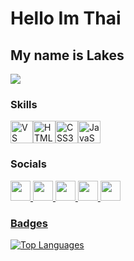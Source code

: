 <h1>Hello Im Thai</h1>
<h2>My name is Lakes</h2>

<a href="https://www.github.com/Anuchon 240" target="_blank" rel="noreferrer"><img
src="https://img.shields.io/github/followers/Anuchon 240?logo=github&style=for-the-badge&color=ffffff&labelColor=000000" /></a>

### Skills


<p align="left">
<a href="https://play.google.com/store/apps/details?id=com.foxdebug.acodefree&pli=1" target="_blank" rel="noreferrer"><img src="https://play-lh.googleusercontent.com/1Ub52VveZloRAM8bbZvi_p1fOweSUcbsXaIBqEuzUG5Sg2lF92xH1X5a-VyF93Kiw1A=w480-h960-rw" width="36" height="36" alt="VS Code" /></a><a href="https://developer.mozilla.org/en-US/docs/Glossary/HTML5" target="_blank" rel="noreferrer"><img src="https://raw.githubusercontent.com/danielcranney/readme-generator/main/public/icons/skills/html5-colored.svg" width="36" height="36" alt="HTML5" /></a><a href="https://www.w3.org/TR/CSS/#css" target="_blank" rel="noreferrer"><img src="https://static.vecteezy.com/system/resources/previews/066/386/006/non_2x/the-css-logo-icon-free-png.png" width="36" height="36" alt="CSS3" /></a><a href="https://developer.mozilla.org/en-US/docs/Web/JavaScript" target="_blank" rel="noreferrer"><img src="https://static.vecteezy.com/system/resources/previews/027/127/463/non_2x/javascript-logo-javascript-icon-transparent-free-png.png" width="36" height="36" alt="JavaScript" /></a>
</p>

### Socials

<p align="left"> <a href="https://www.facebook.com/share/1AuG6ZknmV/" target="_blank" rel="noreferrer"> <picture> <source media="(prefers-color-scheme: dark)" srcset="https://raw.githubusercontent.com/danielcranney/readme-generator/main/public/icons/socials/facebook-dark.svg" /> <source media="(prefers-color-scheme: light)" srcset="https://raw.githubusercontent.com/danielcranney/readme-generator/main/public/icons/socials/facebook.svg" /> <img src="https://raw.githubusercontent.com/danielcranney/readme-generator/main/public/icons/socials/facebook.svg" width="32" height="32" /> </picture> </a>    
   <a href="https://www.tiktok.com/@atuopc?_t=ZS-90SYJJk8RAu&_r=1" target="_blank" rel="noreferrer"> <picture> <source media="(prefers-color-scheme: dark)" srcset="https://play-lh.googleusercontent.com/Ui_-OW6UJI147ySDX9guWWDiCPSq1vtxoC-xG17BU2FpU0Fi6qkWwuLdpddmT9fqrA=w480-h960-rw" /> <source media="(prefers-color-scheme: light)" srcset="https://play-lh.googleusercontent.com/Ui_-OW6UJI147ySDX9guWWDiCPSq1vtxoC-xG17BU2FpU0Fi6qkWwuLdpddmT9fqrA=w480-h960-rw" /> <img src="https://play-lh.googleusercontent.com/Ui_-OW6UJI147ySDX9guWWDiCPSq1vtxoC-xG17BU2FpU0Fi6qkWwuLdpddmT9fqrA=w480-h960-rw" width="32" height="32" /> </picture> </a>     <a href="https://www.youtube.com/@lakes-TH" target="_blank" rel="noreferrer"> <picture> <source media="(prefers-color-scheme: dark)" srcset="https://play-lh.googleusercontent.com/6am0i3walYwNLc08QOOhRJttQENNGkhlKajXSERf3JnPVRQczIyxw2w3DxeMRTOSdsY=w480-h960-rw" /> <source media="(prefers-color-scheme: light)" srcset="https://play-lh.googleusercontent.com/6am0i3walYwNLc08QOOhRJttQENNGkhlKajXSERf3JnPVRQczIyxw2w3DxeMRTOSdsY=w480-h960-rw" /> <img src="https://play-lh.googleusercontent.com/6am0i3walYwNLc08QOOhRJttQENNGkhlKajXSERf3JnPVRQczIyxw2w3DxeMRTOSdsY=w480-h960-rw" width="32" height="32" /> </picture> </a>   <a href="https://discord.gg/7WN9gBj6D" target="_blank" rel="noreferrer"> <picture> <source media="(prefers-color-scheme: dark)" srcset="https://raw.githubusercontent.com/danielcranney/readme-generator/main/public/icons/socials/discord-dark.svg" /> <source media="(prefers-color-scheme: light)" srcset="https://raw.githubusercontent.com/danielcranney/readme-generator/main/public/icons/socials/discord.svg" /> <img src="https://raw.githubusercontent.com/danielcranney/readme-generator/main/public/icons/socials/discord.svg" width="32" height="32" /> </picture> </a>  <a href="https://github.com/Anuchon240/Anuchon-Thepkaew" target="_blank" rel="noreferrer"> <picture> <source media="(prefers-color-scheme: dark)" srcset="https://raw.githubusercontent.com/danielcranney/readme-generator/main/public/icons/socials/github-dark.svg" /> <source media="(prefers-color-scheme: light)" srcset="https://raw.githubusercontent.com/danielcranney/readme-generator/main/public/icons/socials/github.svg" /> <img src="https://raw.githubusercontent.com/danielcranney/readme-generator/main/public/icons/socials/github.svg" width="32" height="32" />   

### Badges

<a href="https://github.com/jirapongSrijanyoo" align="left"><img src="https://github-readme-stats.vercel.app/api/top-langs/?username=Anuchon240&langs_count=10&title_color=ffffff&text_color=ffffff&icon_color=ffffff&bg_color=000000&hide_border=true&locale=en&custom_title=Top%20%Languages" alt="Top Languages" /></a>

